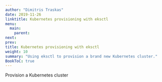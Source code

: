 ```yaml
---
author: "Dimitris Traskas"
date: 2019-11-26
linktitle: Kubernetes provisioning with eksctl
menu:
  main:
    parent: 
next: 
prev: 
title: Kubernetes provisioning with eksctl
weight: 10
summary: "Using eksctl to provision a brand new Kubernetes cluster."
BookToC: true
---
```


Provision a Kubernetes cluster